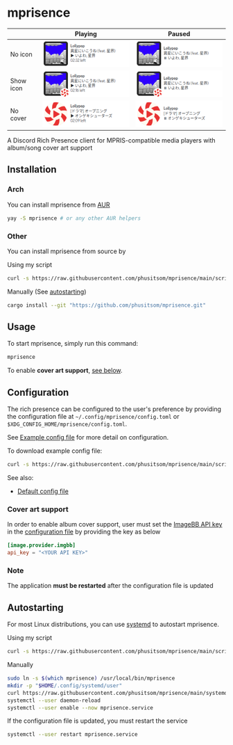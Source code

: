 # mprisence

|           | Playing                                                   | Paused                                                  |
| --------- | --------------------------------------------------------- | ------------------------------------------------------- |
| No icon   | ![Playing, No icon](assets/readme/playing-noicon.png)     | ![Paused, No icon](assets/readme/paused-noicon.png)     |
| Show icon | ![Playing, Show icon](assets/readme/playing-showicon.png) | ![Paused, Show icon](assets/readme/paused-showicon.png) |
| No cover  | ![Playing, No cover](assets/readme/playing-nocover.png)   | ![Paused, No cover](assets/readme/paused-nocover.png)   |

A Discord Rich Presence client for MPRIS-compatible media players with album/song cover art support

## Installation

### Arch

You can install mprisence from [AUR](https://aur.archlinux.org/packages/mprisence/)

```bash
yay -S mprisence # or any other AUR helpers
```

### Other

You can install mprisence from source by

Using my script

```bash
curl -s https://raw.githubusercontent.com/phusitsom/mprisence/main/scripts/install.sh | bash -s
```

Manually (See [autostarting](#autostarting))

```bash
cargo install --git "https://github.com/phusitsom/mprisence.git"
```

## Usage

To start mprisence, simply run this command:

```bash
mprisence
```

To enable **cover art support**, [see below](#cover-art-support).

## Configuration

The rich presence can be configured to the user's preference by providing the configuration file at `~/.config/mprisence/config.toml` or `$XDG_CONFIG_HOME/mprisence/config.toml`.

See [Example config file](config/example.toml) for more detail on configuration.

To download example config file:

```bash
curl -s https://raw.githubusercontent.com/phusitsom/mprisence/main/scripts/example-config.sh | bash -s
```

See also:

- [Default config file](config/default.toml)

### Cover art support

In order to enable album cover support, user must set the [ImageBB API key](https://api.imgbb.com/) in the [configuration file](#configuration) by providing the key as below

```toml
[image.provider.imgbb]
api_key = "<YOUR API KEY>"
```

### Note

The application **must be restarted** after the configuration file is updated

## Autostarting

For most Linux distributions, you can use [systemd](https://wiki.archlinux.org/title/Systemd) to autostart mprisence.

Using my script

```bash
curl -s https://raw.githubusercontent.com/phusitsom/mprisence/main/scripts/autostart.sh | bash -s
```

Manually

```bash
sudo ln -s $(which mprisence) /usr/local/bin/mprisence
mkdir -p "$HOME/.config/systemd/user"
curl https://raw.githubusercontent.com/phusitsom/mprisence/main/systemd/mprisence-local.service >"$HOME/.config/systemd/user/mprisence.service"
systemctl --user daemon-reload
systemctl --user enable --now mprisence.service
```

If the configuration file is updated, you must restart the service

```bash
systemctl --user restart mprisence.service
```
